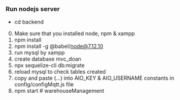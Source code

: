 ### Run nodejs server
* cd backend
0. Make sure that you installed node, npm & xampp
1. npm install
2. npm install -g @babel/node@7.12.10
3. run mysql by xampp
4. create database mvc_doan
5. npx sequelize-cli db:migrate
6. reload mysql to check tables created
7. copy and paste (...) into AIO_KEY & AIO_USERNAME constants in config/configMqtt.js file
6. npm start
#   w a r e h o u s e M a n a g e m e n t 
 
 